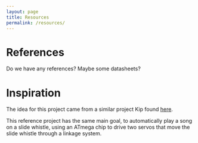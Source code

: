 ```yaml
---
layout: page
title: Resources
permalink: /resources/
---
```


# References

Do we have any references? Maybe some datasheets?

# Inspiration

The idea for this project came from a similar project Kip found [here]([https://www.amazon.com/gp/product/B089Y3QPYF/ref=ox_sc_act_title_2?smid=A235LT0EDLFSAR&psc=1](https://mitxela.com/projects/slide)).

This reference project has the same main goal, to automatically play a song on a slide whistle, using an ATmega chip to drive two servos that move the slide whistle through a linkage system. 
